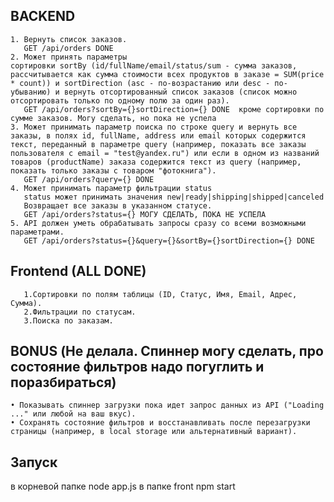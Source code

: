    ## BACKEND
    
    1. Вернуть список заказов. 
       GET /api/orders DONE
    2. Может принять параметры сортировки sortBy (id/fullName/email/status/sum - сумма заказов, рассчитывается как сумма стоимости всех продуктов в заказе = SUM(price * count)) и sortDirection (asc - по-возрастанию или desc - по-убыванию) и вернуть отсортированный список заказов (список можно отсортировать только по одному полю за один раз).
       GET /api/orders?sortBy={}sortDirection={} DONE  кроме сортировки по сумме заказов. Могу сделать, но пока не успела
    3. Может принимать параметр поиска по строке query и вернуть все заказы, в полях id, fullName, address или email которых содержится текст, переданный в параметре query (например, показать все заказы пользователя с email = "test@yandex.ru") или если в одном из названий товаров (productName) заказа содержится текст из query (например, показать только заказы с товаром "фотокнига").
       GET /api/orders?query={} DONE
    4. Может принимать параметр фильтрации status
       status может принимать значения new|ready|shipping|shipped|canceled
       Возвращает все заказы в указанном статусе.
       GET /api/orders?status={} МОГУ СДЕЛАТЬ, ПОКА НЕ УСПЕЛА
    5. API должен уметь обрабатывать запросы сразу со всеми возможными параметрами. 
       GET /api/orders?status={}&query={}&sortBy={}sortDirection={} DONE
   ## Frontend (ALL DONE)
       1.Сортировки по полям таблицы (ID, Статус, Имя, Email, Адрес, Сумма).
       2.Фильтрации по статусам.
       3.Поиска по заказам.
## BONUS (Не делала. Спиннер могу сделать, про состояние фильтров надо погуглить и поразбираться)
    • Показывать спиннер загрузки пока идет запрос данных из API ("Loading ..." или любой на ваш вкус).
    • Сохранять состояние фильтров и восстанавливать после перезагрузки страницы (например, в local storage или альтернативный вариант).
    
## Запуск
в корневой папке node app.js
в папке front npm start

